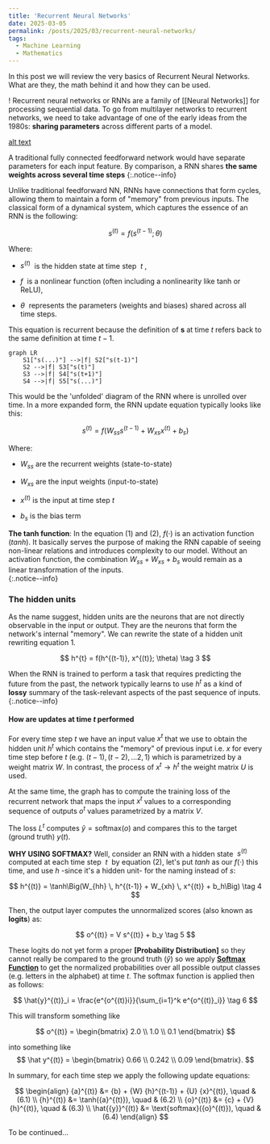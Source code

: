 ```yaml
---
title: 'Recurrent Neural Networks'
date: 2025-03-05
permalink: /posts/2025/03/recurrent-neural-networks/
tags:
  - Machine Learning 
  - Mathematics
---
```


In this post we will review the very basics of Recurrent Neural Networks. What are they, the math behind it and how they can be used. 

!
Recurrent neural networks or RNNs are a family of [[Neural Networks]] for processing sequential data. To go from multilayer networks to recurrent networks, we need to take advantage of one of the early ideas from the 1980s: **sharing parameters** across different parts of a model. 

[alt text](image.png)


A traditional fully connected feedforward network would have separate parameters for each input feature. By comparison, a RNN shares **the same weights across several time steps**
{:.notice--info}


Unlike traditional feedforward NN, RNNs have connections that form cycles, allowing them to maintain a form of "memory" from previous inputs. 
The classical form of a dynamical system, which captures the essence of an RNN is the following: 

$$
s^{(t)} = f(s^{(t-1)}; \theta) \tag{1}
$$

Where:

- $s^{(t)}$  is the hidden state at time step  $t$ ,

- $f$  is a nonlinear function (often including a nonlinearity like tanh or ReLU),

- $\theta$  represents the parameters (weights and biases) shared across all time steps.

This equation is recurrent because the definition of **s** at time *t* refers back to the same definition at time $t-1$. 

```mermaid
graph LR
    S1["s(...)"] -->|f| S2["s(t-1)"]
    S2 -->|f| S3["s(t)"]
    S3 -->|f| S4["s(t+1)"]
    S4 -->|f| S5["s(...)"]
```

This would be the 'unfolded' diagram of the RNN where is unrolled over time. 
In a more expanded form, the RNN update equation typically looks like this: 

$$
\begin{equation}
s^{(t)} = f(W_{ss}s^{(t-1)} + W_{xs}x^{(t)} + b_s) \tag{2}
\end{equation}
$$

Where:

- $W_{ss}$​ are the recurrent weights (state-to-state)

- $W_{xs}$​ are the input weights (input-to-state)

- $x^{(t)}$ is the input at time step $t$

- $b_s$ is the bias term

**The tanh function**: In the equation $(1)$ and $(2)$, $f(·)$ is an activation function ($tanh$). It basically serves the purpose of making the RNN capable of seeing non-linear relations and introduces complexity to our model. Without an activation function, the combination $W_{ss} + W_{xs} + b_s$  would remain as a linear transformation of the inputs.    
{:.notice--info}

### The hidden units 
As the name suggest, hidden units are the neurons that are not directly observable in the input or output. They are the neurons that form the network's internal "memory". We can rewrite the state of a hidden unit rewriting equation 1. 

$$
h^{t} = f(h^{(t-1)}, x^{(t)}; \theta) \tag 3
$$

When the RNN is trained to perform a task that requires predicting the future from the past, the network typically learns to use $h^t$ as a kind of **lossy** summary of the task-relevant aspects of the past sequence of inputs.
{:.notice--info} 

#### How are updates at time $t$ performed
For every time step $t$ we have an input value $x^t$ that we use to obtain the hidden unit $h^t$ which contains the "memory" of previous input i.e. $x$ for every time step before $t$ (e.g. $(t-1) ,(t-2), \dots 2, 1$) which is parametrized by a weight matrix $W$. In contrast, the process of $x^t \rightarrow h^t$ the weight matrix $U$ is used.  

At the same time, the graph has to compute the training loss of the recurrent network that maps the input $x^t$ values to a corresponding sequence of outputs $o^t$ values parametrized by a matrix $V$. 

The loss $L^t$ computes $\hat y = \text{softmax}(o)$ and compares this to the target (ground truth) $y(t)$.  

**WHY USING SOFTMAX?**
Well, consider an RNN with a hidden state  $s^{(t)}$  computed at each time step  $t$  by
equation $(2)$, let's put $tanh$ as our $f(·)$ this time, and use $h$ -since it's a hidden unit- for the naming instead of $s$: 

$$
h^{(t)} = \tanh\Big(W_{hh} \, h^{(t-1)} + W_{xh} \, x^{(t)} + b_h\Big) \tag 4
$$
  
Then, the output layer computes the unnormalized scores (also known as **logits**) as:

$$
o^{(t)} = V s^{(t)} + b_y \tag 5
$$

These logits do not yet form a proper **[Probability Distribution]** so they cannot really be compared to the ground truth ($\hat y$) so we apply **[Softmax Function](https://afloresep.github.io/posts/2025/03/softmax/)** to get the normalized probabilities over all possible output classes (e.g. letters in the alphabet) at time $t$. The softmax function is applied then as follows:

$$
\hat{y}^{(t)}_i = \frac{e^{o^{(t)}i}}{\sum_{i=1}^k e^{o^{(t)}_i}} \tag 6
$$

This will transform something like 
  
$$
o^{(t)} = \begin{bmatrix} 2.0 \\ 1.0 \\ 0.1 \end{bmatrix}
$$

into something like   
$$
\hat y^{(t)} = \begin{bmatrix} 0.66 \\ 0.242 \\ 0.09 \end{bmatrix}.
$$

In summary, for each time step we apply the following update equations:

$$
\begin{align}
    {a}^{(t)} &= {b} + {W} {h}^{(t-1)} + {U} {x}^{(t)},  \quad & (6.1) \\
    {h}^{(t)} &= \tanh({a}^{(t)}),  \quad & (6.2) \\
    {o}^{(t)} &= {c} + {V} {h}^{(t)},  \quad & (6.3) \\
    \hat{{y}}^{(t)} &= \text{softmax}({o}^{(t)}),  \quad & (6.4)
\end{align}
$$

To be continued...





